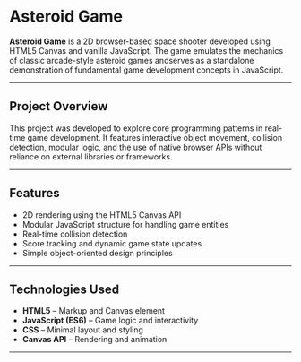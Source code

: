 # Asteroid Game

**Asteroid Game** is a 2D browser-based space shooter developed using HTML5 Canvas and vanilla JavaScript. The game emulates the mechanics of classic 
arcade-style asteroid games andserves as a standalone demonstration of fundamental game development concepts in JavaScript.

---

## Project Overview

This project was developed to explore core programming patterns in real-time game development. It features interactive object movement, collision detection, 
modular logic, and the use of native browser APIs without reliance on external libraries or frameworks.

---

## Features

- 2D rendering using the HTML5 Canvas API
- Modular JavaScript structure for handling game entities
- Real-time collision detection
- Score tracking and dynamic game state updates
- Simple object-oriented design principles

---

## Technologies Used

- **HTML5** – Markup and Canvas element
- **JavaScript (ES6)** – Game logic and interactivity
- **CSS** – Minimal layout and styling
- **Canvas API** – Rendering and animation

---
